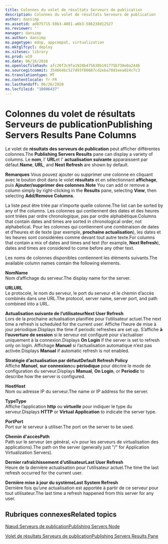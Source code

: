 ```yaml
---
title: Colonnes du volet de résultats Serveurs de publication
description: Colonnes du volet de résultats Serveurs de publication
author: dansimp
ms.assetid: ad875715-50b3-4881-a6b3-586238d12527
ms.reviewer: ''
manager: dansimp
ms.author: dansimp
ms.pagetype: mdop, appcompat, virtualization
ms.mktglfcycl: deploy
ms.sitesec: library
ms.prod: w10
ms.date: 06/16/2016
ms.openlocfilehash: afc20f3c9fa1928b475638b191775b738e0a2446
ms.sourcegitcommit: 354664bc527d93f80687cd2eba70d1eea024c7c3
ms.translationtype: MT
ms.contentlocale: fr-FR
ms.lasthandoff: 06/26/2020
ms.locfileid: "10806437"
---
```

# <span data-ttu-id="14bf2-103">Colonnes du volet de résultats Serveurs de publication</span><span class="sxs-lookup"><span data-stu-id="14bf2-103">Publishing Servers Results Pane Columns</span></span>


<span data-ttu-id="14bf2-104">Le volet de **résultats des serveurs de publication** peut afficher différentes colonnes.</span><span class="sxs-lookup"><span data-stu-id="14bf2-104">The **Publishing Servers Results** pane can display a variety of columns.</span></span> <span data-ttu-id="14bf2-105">Le **nom**, l' **URL**et l' **actualisation suivante** apparaissent par défaut.</span><span class="sxs-lookup"><span data-stu-id="14bf2-105">**Name**, **URL**, and **Next Refresh** are shown by default.</span></span>

<span data-ttu-id="14bf2-106">**Remarques**  Vous pouvez ajouter ou supprimer une colonne en cliquant avec le bouton droit dans le volet **résultats** et en sélectionnant **affichage**, puis **Ajouter/supprimer des colonnes**.</span><span class="sxs-lookup"><span data-stu-id="14bf2-106">**Note** You can add or remove a column simply by right-clicking in the **Results** pane, selecting **View**, then selecting **Add/Remove Columns**.</span></span>

 

<span data-ttu-id="14bf2-107">La liste peut être triée par n’importe quelle colonne.</span><span class="sxs-lookup"><span data-stu-id="14bf2-107">The list can be sorted by any of the columns.</span></span> <span data-ttu-id="14bf2-108">Les colonnes qui contiennent des dates et des heures sont triées par ordre chronologique, pas par ordre alphabétique.</span><span class="sxs-lookup"><span data-stu-id="14bf2-108">Columns that contain dates and times are sorted in chronological order, not alphabetical.</span></span> <span data-ttu-id="14bf2-109">Pour les colonnes qui contiennent une combinaison de dates et d’heures et de texte (par exemple, **prochaine actualisation**), les dates et les heures sont considérées comme devant tout autre texte.</span><span class="sxs-lookup"><span data-stu-id="14bf2-109">For columns that contain a mix of dates and times and text (for example, **Next Refresh**), dates and times are considered to come before any other text.</span></span>

<span data-ttu-id="14bf2-110">Les noms de colonnes disponibles contiennent les éléments suivants.</span><span class="sxs-lookup"><span data-stu-id="14bf2-110">The available column names contain the following elements.</span></span>

<a href="" id="name"></a>**<span data-ttu-id="14bf2-111">Nom</span><span class="sxs-lookup"><span data-stu-id="14bf2-111">Name</span></span>**  
<span data-ttu-id="14bf2-112">Nom d’affichage du serveur.</span><span class="sxs-lookup"><span data-stu-id="14bf2-112">The display name for the server.</span></span>

<a href="" id="url"></a>**<span data-ttu-id="14bf2-113">URL</span><span class="sxs-lookup"><span data-stu-id="14bf2-113">URL</span></span>**  
<span data-ttu-id="14bf2-114">Le protocole, le nom du serveur, le port du serveur et le chemin d’accès combinés dans une URL.</span><span class="sxs-lookup"><span data-stu-id="14bf2-114">The protocol, server name, server port, and path combined into a URL.</span></span>

<a href="" id="next-user-refresh"></a>**<span data-ttu-id="14bf2-115">Actualisation suivante de l’utilisateur</span><span class="sxs-lookup"><span data-stu-id="14bf2-115">Next User Refresh</span></span>**  
<span data-ttu-id="14bf2-116">Lors de la prochaine actualisation planifiée pour l’utilisateur actuel.</span><span class="sxs-lookup"><span data-stu-id="14bf2-116">The next time a refresh is scheduled for the current user.</span></span> <span data-ttu-id="14bf2-117">Affiche l’heure de mise à jour périodique.</span><span class="sxs-lookup"><span data-stu-id="14bf2-117">Displays the time if periodic refreshes are set up.</span></span> <span data-ttu-id="14bf2-118">S’affiche **à l’ouverture de session** si le serveur est configuré pour s’actualiser uniquement à la connexion.</span><span class="sxs-lookup"><span data-stu-id="14bf2-118">Displays **On Login** if the server is set to refresh only on login.</span></span> <span data-ttu-id="14bf2-119">Affichage **Manuel** si l’actualisation automatique n’est pas activée.</span><span class="sxs-lookup"><span data-stu-id="14bf2-119">Displays **Manual** if automatic refresh is not enabled.</span></span>

<a href="" id="default-refresh-policy"></a>**<span data-ttu-id="14bf2-120">Stratégie d’actualisation par défaut</span><span class="sxs-lookup"><span data-stu-id="14bf2-120">Default Refresh Policy</span></span>**  
<span data-ttu-id="14bf2-121">Affiche **Manuel**, **sur connexion**ou **périodique** pour décrire le mode de configuration du serveur.</span><span class="sxs-lookup"><span data-stu-id="14bf2-121">Displays **Manual**, **On Login**, or **Periodic** to describe how the server is configured.</span></span>

<a href="" id="host"></a>**<span data-ttu-id="14bf2-122">Host</span><span class="sxs-lookup"><span data-stu-id="14bf2-122">Host</span></span>**  
<span data-ttu-id="14bf2-123">Nom ou adresse IP du serveur.</span><span class="sxs-lookup"><span data-stu-id="14bf2-123">The name or IP address for the server.</span></span>

<a href="" id="type"></a>**<span data-ttu-id="14bf2-124">Type</span><span class="sxs-lookup"><span data-stu-id="14bf2-124">Type</span></span>**  
<span data-ttu-id="14bf2-125">Affiche l’application **http** ou **virtuelle** pour indiquer le type du serveur.</span><span class="sxs-lookup"><span data-stu-id="14bf2-125">Displays **HTTP** or **Virtual Application** to indicate the server type.</span></span>

<a href="" id="port"></a>**<span data-ttu-id="14bf2-126">Port</span><span class="sxs-lookup"><span data-stu-id="14bf2-126">Port</span></span>**  
<span data-ttu-id="14bf2-127">Port sur le serveur à utiliser.</span><span class="sxs-lookup"><span data-stu-id="14bf2-127">The port on the server to be used.</span></span>

<a href="" id="path"></a>**<span data-ttu-id="14bf2-128">Chemin d'accès</span><span class="sxs-lookup"><span data-stu-id="14bf2-128">Path</span></span>**  
<span data-ttu-id="14bf2-129">Path sur le serveur (en général, «/» pour les serveurs de virtualisation des applications).</span><span class="sxs-lookup"><span data-stu-id="14bf2-129">The path on the server (generally just "/" for Application Virtualization Servers).</span></span>

<a href="" id="last-user-refresh"></a>**<span data-ttu-id="14bf2-130">Dernier rafraîchissement d’utilisateur</span><span class="sxs-lookup"><span data-stu-id="14bf2-130">Last User Refresh</span></span>**  
<span data-ttu-id="14bf2-131">Heure de la dernière actualisation pour l’utilisateur actuel.</span><span class="sxs-lookup"><span data-stu-id="14bf2-131">The time the last refresh occurred for the current user.</span></span>

<a href="" id="last-system-refresh"></a>**<span data-ttu-id="14bf2-132">Dernière mise à jour du système</span><span class="sxs-lookup"><span data-stu-id="14bf2-132">Last System Refresh</span></span>**  
<span data-ttu-id="14bf2-133">Dernière fois qu’une actualisation est apportée à partir de ce serveur pour tout utilisateur.</span><span class="sxs-lookup"><span data-stu-id="14bf2-133">The last time a refresh happened from this server for any user.</span></span>

## <span data-ttu-id="14bf2-134">Rubriques connexes</span><span class="sxs-lookup"><span data-stu-id="14bf2-134">Related topics</span></span>


[<span data-ttu-id="14bf2-135">Nœud Serveurs de publication</span><span class="sxs-lookup"><span data-stu-id="14bf2-135">Publishing Servers Node</span></span>](publishing-servers-node.md)

[<span data-ttu-id="14bf2-136">Volet de résultats Serveurs de publication</span><span class="sxs-lookup"><span data-stu-id="14bf2-136">Publishing Servers Results Pane</span></span>](publishing-servers-results-pane.md)

 

 





